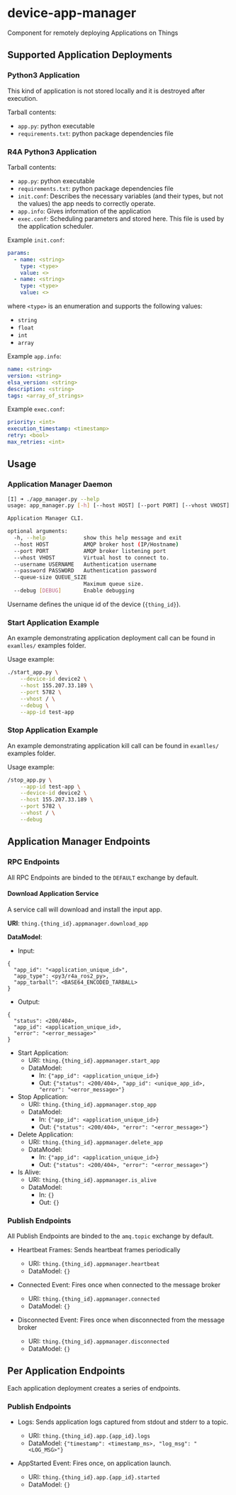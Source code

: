 # device-app-manager
Component for remotely deploying Applications on Things

## Supported Application Deployments

### Python3 Application

This kind of application is not stored locally and it is destroyed after
execution.

Tarball contents:

- `app.py`: python executable
- `requirements.txt`: python package dependencies file

### R4A Python3 Application

Tarball contents:

- `app.py`: python executable
- `requirements.txt`: python package dependencies file
- `init.conf`: Describes the necessary variables (and their types, but not the values) the app needs to correctly operate.
- `app.info`: Gives information of the application
- `exec.conf`: Scheduling parameters and stored here. This file is used by the
  application scheduler.

Example `init.conf`:

```yaml
params:
  - name: <string>
    type: <type>
    value: <>
  - name: <string>
    type: <type>
    value: <>
```

where `<type>` is an enumeration and supports the following values:

- `string`
- `float`
- `int`
- `array`

Example `app.info`:

```yaml
name: <string>
version: <string>
elsa_version: <string>
description: <string>
tags: <array_of_strings>
```

Example `exec.conf`:

```yaml
priority: <int>
execution_timestamp: <timestamp>
retry: <bool>
max_retries: <int>
```


## Usage

### Application Manager Daemon
```bash
[I] ➜ ./app_manager.py --help
usage: app_manager.py [-h] [--host HOST] [--port PORT] [--vhost VHOST] [--username USERNAME] [--password PASSWORD] [--queue-size QUEUE_SIZE] [--debug [DEBUG]]

Application Manager CLI.

optional arguments:
  -h, --help            show this help message and exit
  --host HOST           AMQP broker host (IP/Hostname)
  --port PORT           AMQP broker listening port
  --vhost VHOST         Virtual host to connect to.
  --username USERNAME   Authentication username
  --password PASSWORD   Authentication password
  --queue-size QUEUE_SIZE
                        Maximum queue size.
  --debug [DEBUG]       Enable debugging

```

Username defines the unique id of the device (`{thing_id}`).

### Start Application Example

An example demonstrating application deployment call can be found in
`examlles/` examples folder.

Usage example:

```bash
./start_app.py \
    --device-id device2 \
    --host 155.207.33.189 \
    --port 5782 \
    --vhost / \
    --debug \
    --app-id test-app
```

### Stop Application Example

An example demonstrating application kill call can be found in
`examlles/` examples folder.

Usage example:

```bash
/stop_app.py \
    --app-id test-app \
    --device-id device2 \
    --host 155.207.33.189 \
    --port 5782 \
    --vhost / \
    --debug
```

## Application Manager Endpoints

### RPC Endpoints

All RPC Endpoints are binded to the `DEFAULT` exchange by default.

#### Download Application Service

A service call will download and install the input app.

**URI**: `thing.{thing_id}.appmanager.download_app`

**DataModel**:
  - Input:
```
{
  "app_id": "<application_unique_id>",
  "app_type": <py3/r4a_ros2_py>,
  "app_tarball": <BASE64_ENCODED_TARBALL>
}
```
  - Output: 

```
{
  "status": <200/404>,
  "app_id": <application_unique_id>,
  "error": "<error_message>"
}
```
- Start Application:
  - URI: `thing.{thing_id}.appmanager.start_app`
  - DataModel:
    - In: `{"app_id": <application_unique_id>}`
    - Out: `{"status": <200/404>, "app_id": <unique_app_id>, "error": "<error_message>"}`
- Stop Application:
  - URI: `thing.{thing_id}.appmanager.stop_app`
  - DataModel:
    - In: `{"app_id": <application_unique_id>}`
    - Out: `{"status": <200/404>, "error": "<error_message>"}`
- Delete Application:
  - URI: `thing.{thing_id}.appmanager.delete_app`
  - DataModel:
    - In: `{"app_id": <application_unique_id>}`
    - Out: `{"status": <200/404>, "error": "<error_message>"}`
- Is Alive:
  - URI: `thing.{thing_id}.appmanager.is_alive`
  - DataModel:
    - In: `{}`
    - Out: `{}`

### Publish Endpoints

All Publish Endpoints are binded to the `amq.topic` exchange by default.

- Heartbeat Frames: Sends heartbeat frames periodically
  - URI: `thing.{thing_id}.appmanager.heartbeat`
  - DataModel: `{}`

- Connected Event: Fires once when connected to the message broker
  - URI: `thing.{thing_id}.appmanager.connected`
  - DataModel: `{}`

- Disconnected Event: Fires once when disconnected from the message broker
  - URI: `thing.{thing_id}.appmanager.disconnected`
  - DataModel: `{}`


## Per Application Endpoints

Each application deployment creates a series of endpoints.

### Publish Endpoints

- Logs: Sends application logs captured from stdout and stderr to a topic.
  - URI: `thing.{thing_id}.app.{app_id}.logs`
  - DataModel: `{"timestamp": <timestamp_ms>, "log_msg": "<LOG_MSG>"}`

- AppStarted Event: Fires once, on application launch.
  - URI: `thing.{thing_id}.app.{app_id}.started`
  - DataModel: `{}`
